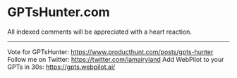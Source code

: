 # GPTsHunter.com

All indexed comments will be appreciated with a heart reaction.

---
Vote for GPTsHunter: https://www.producthunt.com/posts/gpts-hunter
Follow me on Twitter: https://twitter.com/iamairyland
Add WebPilot to your GPTs in 30s: https://gpts.webpilot.ai/

